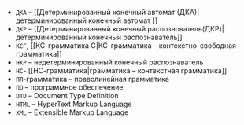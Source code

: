- `ДКА` – [[Детерминированный конечный автомат (ДКА)|детерминированный конечный автомат ]]
- `ДКР` – [[Детерминированный конечный распознователь(ДКР)|детерминированный конечный распознаватель]] 
- `КСГ`, [[КС-грамматика G|КС-грамматика – контекстно-свободная грамматика]] 
- `НКР` – недетерминированный конечный распознаватель 
- `НС`- [[НС-грамматика|грамматика – контекстная грамматика]] 
- `ПЛ`-грамматика – праволинейная грамматика 
- `ПО` – программное обеспечение 
- `DTD` – Document Type Definition 
- `HTML` – HyperText Markup Language 
- `XML` – Extensible Markup Language